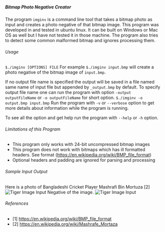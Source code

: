 ##### Bitmap Photo Negative Creator

The program `imginv` is a command line tool that takes a bitmap photo as input and creates 
a photo negative of that bitmap image. This program was developed in and tested in ubuntu 
linux. It can be built on Windows or Mac OS as well but I have not tested it in those machine.
The program also tries to detect some common malformed bitmap and ignores processing them.

###### Usage
`$./imginv [OPTIONS] FILE` For example `$./imginv input.bmp` will create a photo negative 
of the bitmap image of `input.bmp`. 

If no output file name is specified the output will be
saved in a file named same name of input file but appended by `_output.bmp` by default. To
specify output file name one can run the program with option `-output outputFileName` or
 `-o outputFileName` for short option. `$./imginv -o output.bmp input.bmp` 
Run the program with `-v` or `--verbose` option to get more details about information while
the program is running.
 
To see all the option and get help run the program with `--help` or `-h` option.

###### Limitations of this Program
* This program only works with 24-bit uncompressed bitmap images
* This program does not work with bitmaps which has ill formatted headers. 
See format (https://en.wikipedia.org/wiki/BMP_file_format)
* Optional headers and padding are ignored for parsing and processing


 
###### Sample Input Output
Here is a photo of Bangladeshi Cricket Player Mashrafi Bin Mortuza [2]
![Tiger Image Input](images/bcb.bmp)
Negative of the image. 
![Tiger Image Input](images/bcb.bmp_negative.bmp)


###### References

* [1] https://en.wikipedia.org/wiki/BMP_file_format
* [2] https://en.wikipedia.org/wiki/Mashrafe_Mortaza
